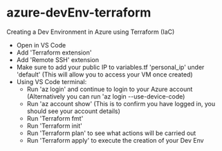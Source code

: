 # azure-devEnv-terraform
Creating a Dev Environment in Azure using Terraform (IaC)

- Open in VS Code
- Add 'Terraform extension'
- Add 'Remote SSH' extension
- Make sure to add your public IP to variables.tf 'personal_ip' under 'default' (This will allow you to access your VM once created)
- Using VS Code terminal:
  - Run 'az login' and continue to login to your Azure account (Alternatively you can run 'az login --use-device-code)
  - Run 'az account show' (This is to confirm you have logged in, you should see your account details)
  - Run 'Terraform fmt'
  - Run 'Terraform init'
  - Run 'Terraform plan' to see what actions will be carried out
  - Run 'Terraform apply' to execute the creation of your Dev Env